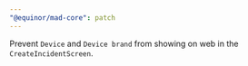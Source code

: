 ```yaml
---
"@equinor/mad-core": patch
---
```


Prevent `Device` and `Device brand` from showing on web in the `CreateIncidentScreen`.
